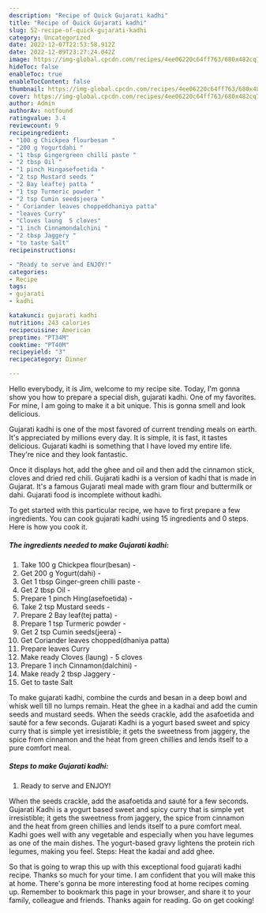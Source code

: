 ```yaml
---
description: "Recipe of Quick Gujarati kadhi"
title: "Recipe of Quick Gujarati kadhi"
slug: 52-recipe-of-quick-gujarati-kadhi
category: Uncategorized
date: 2022-12-07T22:53:58.912Z
date: 2022-12-09T23:27:24.042Z
image: https://img-global.cpcdn.com/recipes/4ee06220c64ff763/680x482cq70/gujarati-kadhi-recipe-main-photo.jpg
hideToc: false
enableToc: true
enableTocContent: false
thumbnail: https://img-global.cpcdn.com/recipes/4ee06220c64ff763/680x482cq70/gujarati-kadhi-recipe-main-photo.jpg
cover: https://img-global.cpcdn.com/recipes/4ee06220c64ff763/680x482cq70/gujarati-kadhi-recipe-main-photo.jpg
author: Admin
authorAv: notfound
ratingvalue: 3.4
reviewcount: 9
recipeingredient:
- "100 g Chickpea flourbesan "
- "200 g Yogurtdahi "
- "1 tbsp Gingergreen chilli paste "
- "2 tbsp Oil "
- "1 pinch Hingasefoetida "
- "2 tsp Mustard seeds "
- "2 Bay leaftej patta "
- "1 tsp Turmeric powder "
- "2 tsp Cumin seedsjeera "
- " Coriander leaves choppeddhaniya patta"
- "leaves Curry"
- "Cloves laung  5 cloves"
- "1 inch Cinnamondalchini "
- "2 tbsp Jaggery "
- "to taste Salt"
recipeinstructions:

- "Ready to serve and ENJOY!"
categories:
- Recipe
tags:
- gujarati
- kadhi

katakunci: gujarati kadhi 
nutrition: 243 calories
recipecuisine: American
preptime: "PT34M"
cooktime: "PT40M"
recipeyield: "3"
recipecategory: Dinner

---
```



Hello everybody, it is Jim, welcome to my recipe site. Today, I'm gonna show you how to prepare a special dish, gujarati kadhi. One of my favorites. For mine, I am going to make it a bit unique. This is gonna smell and look delicious.

Gujarati kadhi is one of the most favored of current trending meals on earth. It's appreciated by millions every day. It is simple, it is fast, it tastes delicious. Gujarati kadhi is something that I have loved my entire life. They're nice and they look fantastic.

Once it displays hot, add the ghee and oil and then add the cinnamon stick, cloves and dried red chili. Gujarati kadhi is a version of kadhi that is made in Gujarat. It&#39;s a famous Gujarati meal made with gram flour and buttermilk or dahi. Gujarati food is incomplete without kadhi.


To get started with this particular recipe, we have to first prepare a few ingredients. You can cook gujarati kadhi using 15 ingredients and 0 steps. Here is how you cook it.

<!--inarticleads1-->

##### The ingredients needed to make Gujarati kadhi:

1. Take 100 g Chickpea flour(besan) -
1. Get 200 g Yogurt(dahi) -
1. Get 1 tbsp Ginger-green chilli paste -
1. Get 2 tbsp Oil -
1. Prepare 1 pinch Hing(asefoetida) -
1. Take 2 tsp Mustard seeds -
1. Prepare 2 Bay leaf(tej patta) -
1. Prepare 1 tsp Turmeric powder -
1. Get 2 tsp Cumin seeds(jeera) -
1. Get  Coriander leaves chopped(dhaniya patta)
1. Prepare leaves Curry
1. Make ready Cloves (laung) - 5 cloves
1. Prepare 1 inch Cinnamon(dalchini) -
1. Make ready 2 tbsp Jaggery -
1. Get to taste Salt


To make gujarati kadhi, combine the curds and besan in a deep bowl and whisk well till no lumps remain. Heat the ghee in a kadhai and add the cumin seeds and mustard seeds. When the seeds crackle, add the asafoetida and sauté for a few seconds. Gujarati Kadhi is a yogurt based sweet and spicy curry that is simple yet irresistible; it gets the sweetness from jaggery, the spice from cinnamon and the heat from green chillies and lends itself to a pure comfort meal. 

<!--inarticleads2-->

##### Steps to make Gujarati kadhi:


1. Ready to serve and ENJOY!

When the seeds crackle, add the asafoetida and sauté for a few seconds. Gujarati Kadhi is a yogurt based sweet and spicy curry that is simple yet irresistible; it gets the sweetness from jaggery, the spice from cinnamon and the heat from green chillies and lends itself to a pure comfort meal. Kadhi goes well with any vegetable and especially when you have legumes as one of the main dishes. The yogurt-based gravy lightens the protein rich legumes, making you feel. Steps: Heat the kadai and add ghee. 

So that is going to wrap this up with this exceptional food gujarati kadhi recipe. Thanks so much for your time. I am confident that you will make this at home. There's gonna be more interesting food at home recipes coming up. Remember to bookmark this page in your browser, and share it to your family, colleague and friends. Thanks again for reading. Go on get cooking!
